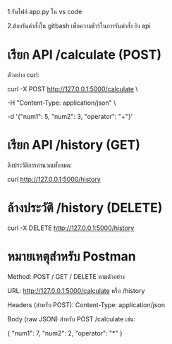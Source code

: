 1.รันไฟล์ app.py ใน vs code

2.ต้องรันคำสั่งใน gitbash เพื่อความชัวร์ในการรันคำสั่ง ยิง api

# เรียก API /calculate (POST)

ตัวอย่าง curl:

curl -X POST http://127.0.0.1:5000/calculate \

-H "Content-Type: application/json" \

-d '{"num1": 5, "num2": 3, "operator": "+"}'

# เรียก API /history (GET)

ดึงประวัติการคำนวณทั้งหมด:

curl http://127.0.0.1:5000/history

# ล้างประวัติ /history (DELETE)

curl -X DELETE http://127.0.0.1:5000/history

# หมายเหตุสำหรับ Postman

Method: POST / GET / DELETE ตามตัวอย่าง

URL: http://127.0.0.1:5000/calculate หรือ /history

Headers (สำหรับ POST): Content-Type: application/json

Body (raw JSON) สำหรับ POST /calculate เช่น:

{
  "num1": 7,
  "num2": 2,
  "operator": "*"
}
